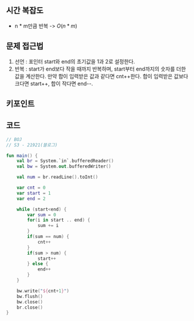 ## 시간 복잡도
- n * m만큼 반복 -> $O(n * m)$

## 문제 접근법
1. 선언 : 포인터 start와 end의 초기값을 1과 2로 설정한다.
2. 반복 : start가 end보다 작을 때까지 반복하며, start부터 end까지의 숫자를 더한 값을 계산한다.
   만약 합이 입력받은 값과 같다면 cnt++한다.
   합이 입력받은 값보다 크다면 start++, 합이 작다면 end--.

## 키포인트

## 코드
```kotlin
// BOJ
// S3 - 21921(블로그)

fun main() {
    val br = System.`in`.bufferedReader()
    val bw = System.out.bufferedWriter()

    val num = br.readLine().toInt()

    var cnt = 0
    var start = 1
    var end = 2

    while (start<end) {
        var sum = 0
        for(i in start .. end) {
            sum += i
        }
        if(sum == num) {
            cnt++
        }
        if(sum > num) {
            start++
        } else {
            end++
        }
    }

    bw.write("${cnt+1}")
    bw.flush()
    bw.close()
    br.close()
}
```


